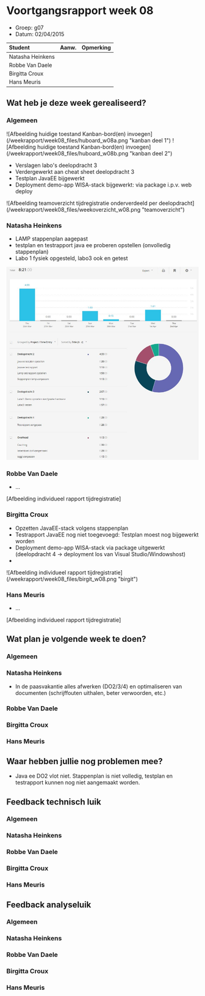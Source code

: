 # Voortgangsrapport week 08

* Groep: g07
* Datum: 02/04/2015

| Student  | Aanw. | Opmerking |
| :---     | :---  | :---      |
| Natasha Heinkens |       |           |
| Robbe Van Daele |       |           |
| Birgitta Croux |       |           |
| Hans Meuris |       |           |

## Wat heb je deze week gerealiseerd?

### Algemeen

![Afbeelding huidige toestand Kanban-bord(en) invoegen] (/weekrapport/week08_files/huboard_w08a.png "kanban deel 1")
![Afbeelding huidige toestand Kanban-bord(en) invoegen] (/weekrapport/week08_files/huboard_w08b.png "kanban deel 2")

* Verslagen labo's deelopdracht 3
* Verdergewerkt aan cheat sheet deelopdracht 3
* Testplan JavaEE bijgewerkt
* Deployment demo-app WISA-stack bijgewerkt: via package i.p.v. web deploy

![Afbeelding teamoverzicht tijdregistratie onderverdeeld per deelopdracht] (/weekrapport/week08_files/weekoverzicht_w08.png "teamoverzicht")

### Natasha Heinkens

* LAMP stappenplan aagepast
* testplan en testrapport java ee proberen opstellen (onvolledig stappenplan)
* Labo 1 fysiek opgesteld, labo3 ook en getest


![Afbeelding individueel rapport tijdregistratie](/weekrapport/week08_files/natasha_w08.jpg "Natasha")

### Robbe Van Daele

* ...

[Afbeelding individueel rapport tijdregistratie]

### Birgitta Croux

* Opzetten JavaEE-stack volgens stappenplan
* Testrapport JavaEE nog niet toegevoegd: Testplan moest nog bijgewerkt worden
* Deployment demo-app WISA-stack via package uitgewerkt (deelopdracht 4 -> deployment los van Visual Studio/Windowshost)
* 

![Afbeelding individueel rapport tijdregistratie] (/weekrapport/week08_files/birgit_w08.png "birgit")

### Hans Meuris

* ...

[Afbeelding individueel rapport tijdregistratie]

## Wat plan je volgende week te doen?

### Algemeen
### Natasha Heinkens
  * In de paasvakantie alles afwerken (DO2/3/4) en optimaliseren van documenten (schrijffouten uithalen, beter verwoorden, etc.)
### Robbe Van Daele
### Birgitta Croux
### Hans Meuris

## Waar hebben jullie nog problemen mee?

* Java ee DO2 vlot niet. Stappenplan is niet volledig, testplan en testrapport kunnen nog niet aangemaakt worden.

## Feedback technisch luik

### Algemeen

### Natasha Heinkens
### Robbe Van Daele
### Birgitta Croux
### Hans Meuris

## Feedback analyseluik

### Algemeen

### Natasha Heinkens
### Robbe Van Daele
### Birgitta Croux
### Hans Meuris

